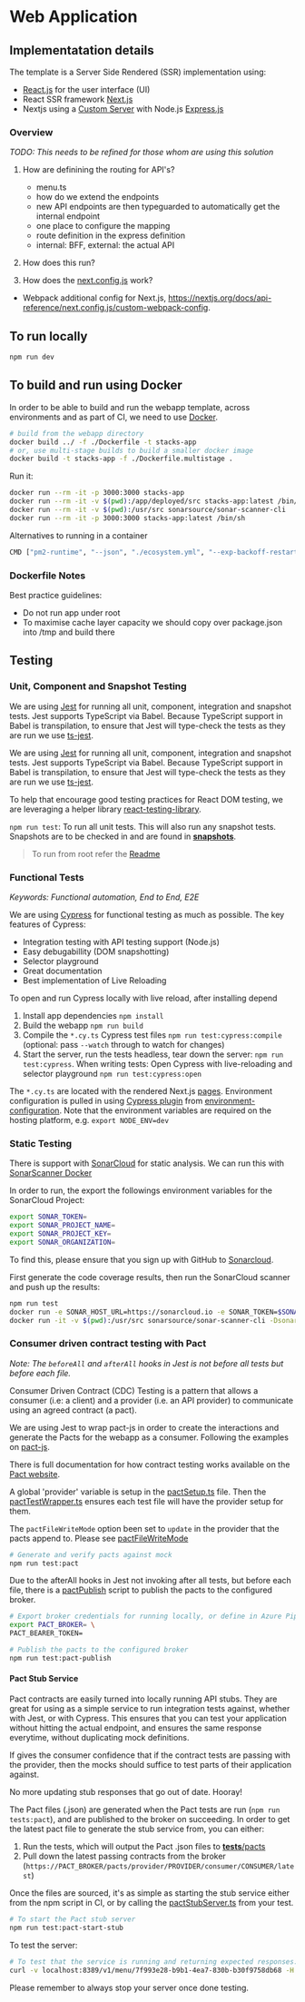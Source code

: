 # Web Application

## Implementatation details

The template is a Server Side Rendered (SSR) implementation using:
- [React.js](https://reactjs.org/) for the user interface (UI) 
- React SSR framework [Next.js](https://nextjs.org/)
- Nextjs using a [Custom Server](https://nextjs.org/docs/advanced-features/custom-server) with Node.js [Express.js](https://expressjs.com/)

### Overview
*TODO: This needs to be refined for those whom are using this solution*

1. How are definining the routing for API's? 
   - menu.ts
   - how do we extend the endpoints
   - new API endpoints are then typeguarded to automatically get the internal endpoint
   - one place to configure the mapping 
   - route definition in the express definition
   - internal: BFF, external: the actual API

2. How does this run?

3. How does the [next.config.js](/packages/template-cli/templates/src/ssr/next.config.js) work?
  - Webpack additional config for Next.js, https://nextjs.org/docs/api-reference/next.config.js/custom-webpack-config.


## To run locally

```bash
npm run dev
```

## To build and run using Docker

In order to be able to build and run the webapp template, across environments
and as part of CI, we need to use [Docker](https://docs.docker.com/install/).

```bash
# build from the webapp directory
docker build ../ -f ./Dockerfile -t stacks-app
# or, use multi-stage builds to build a smaller docker image
docker build -t stacks-app -f ./Dockerfile.multistage .
```

Run it:

```bash
docker run --rm -it -p 3000:3000 stacks-app
docker run --rm -it -v $(pwd):/app/deployed/src stacks-app:latest /bin/sh
docker run --rm -it -v $(pwd):/usr/src sonarsource/sonar-scanner-cli
docker run --rm -it -p 3000:3000 stacks-app:latest /bin/sh
```

Alternatives to running in a container

```bash
CMD ["pm2-runtime", "--json", "./ecosystem.yml", "--exp-backoff-restart-delay=500", "-a", "--update-env"]
```

### Dockerfile Notes

Best practice guidelines:
  - Do not run app under root 
  - To maximise cache layer capacity we should copy over package.json into /tmp and build there


## Testing

### Unit, Component and Snapshot Testing

We are using [Jest](https://jestjs.io/) for running all unit, component,
integration and snapshot tests. Jest supports TypeScript via Babel. Because
TypeScript support in Babel is transpilation, to ensure that Jest will
type-check the tests as they are run we use
[ts-jest](https://github.com/kulshekhar/ts-jest).

We are using [Jest](https://jestjs.io/) for running all unit, component,
integration and snapshot tests. Jest supports TypeScript via Babel. Because
TypeScript support in Babel is transpilation, to ensure that Jest will
type-check the tests as they are run we use
[ts-jest](https://github.com/kulshekhar/ts-jest).

To help that encourage good testing practices for React DOM testing, we are
leveraging a helper library [react-testing-library](https://jestjs.io/).

`npm run test`: To run all unit tests. This will also run any snapshot tests.
Snapshots are to be checked in and are found in
[**snapshots**](__tests__/__snapshots__).

> To run from root refer the [Readme](../../README.md)

### Functional Tests
_Keywords: Functional automation, End to End, E2E_

We are using [Cypress](https://docs.cypress.io/) for functional testing as much as possible. The key features of Cypress:
* Integration testing with API testing support (Node.js)
* Easy debugabillity (DOM snapshotting)
* Selector playground
* Great documentation
* Best implementation of Live Reloading

To open and run Cypress locally with live reload, after installing depend

1. Install app dependencies `npm install`
1. Build the webapp `npm run build`
1. Compile the `*.cy.ts` Cypress test files `npm run test:cypress:compile` (optional: pass `--watch` through to watch for changes)
1. Start the server, run the tests headless, tear down the server: `npm run test:cypress`. When writing tests: Open Cypress with live-reloading and selector playground `npm run test:cypress:open`

The `*.cy.ts` are located with the rendered Next.js [pages](./pages/).
Environment configuration is pulled in using [Cypress plugin](./__tests__/cypress/plugins/index.js) from [environment-configuration](./environment-configuration/index.js). Note that the environment variables are required on the hosting platform, e.g. `export NODE_ENV=dev`

### Static Testing

There is support with [SonarCloud](https://sonarcloud.io/) for static analysis.
We can run this with
[SonarScanner Docker](https://github.com/SonarSource/sonar-scanner-cli-docker)

In order to run, the export the followings environment variables for the
SonarCloud Project:

```bash
export SONAR_TOKEN=
export SONAR_PROJECT_NAME=
export SONAR_PROJECT_KEY=
export SONAR_ORGANIZATION=
```

To find this, please ensure that you sign up with GitHub to
[Sonarcloud](https://sonarcloud.io).

First generate the code coverage results, then run the SonarCloud scanner and
push up the results:

```bash
npm run test
docker run -e SONAR_HOST_URL=https://sonarcloud.io -e SONAR_TOKEN=$SONAR_TOKEN -e SONAR_PROJECT_KEY=$SONAR_PROJECT_KEY -e SONAR_PROJECT_KEY=$SONAR_PROJECT_KEY -e SONAR_ORGANIZATION=$SONAR_ORGANIZATION -e BUILD_NUMBER=1.2.3 --rm -t -v $(pwd):/usr/src sonarsource/sonar-scanner-cli
docker run -it -v $(pwd):/usr/src sonarsource/sonar-scanner-cli -Dsonar.host.url=https://sonarcloud.io -Dsonar.login=$SONAR_TOKEN -Dsonar.projectKey=$SONAR_PROJECT_KEY -e sonar.organization=$SONAR_ORGANIZATION
```

### Consumer driven contract testing with Pact

_Note: The `beforeAll` and `afterAll` hooks in Jest is not before all tests but before each file._

Consumer Driven Contract (CDC) Testing is a pattern that allows a consumer (i.e: a client) and a provider (i.e. an API provider) to communicate using an agreed contract (a pact).

We are using Jest to wrap pact-js in order to create the interactions and generate the Pacts for the webapp as a consumer. Following the examples on [pact-js](https://github.com/pact-foundation/pact-js).

There is full documentation for how contract testing works available on the [Pact website](https://docs.pact.io/how_pact_works).

A global 'provider' variable is setup in the [pactSetup.ts](./pact/pactSetup.ts) file. Then the [pactTestWrapper.ts](./pact/pactTestWrapper.ts) ensures each test file will have the provider setup for them.

The `pactFileWriteMode` option been set to `update` in the provider that the pacts append to. Please see [pactFileWriteMode](https://docs.pact.io/implementation_guides/ruby/configuration#pactfile_write_mode)

```bash
# Generate and verify pacts against mock
npm run test:pact
```

Due to the afterAll hooks in Jest not invoking after all tests, but before each file, there is a [pactPublish](./pact/pactPublish.ts) script to publish the pacts to the configured broker.

```bash
# Export broker credentials for running locally, or define in Azure Pipelines Library
export PACT_BROKER= \
PACT_BEARER_TOKEN= 
``` 

```bash
# Publish the pacts to the configured broker
npm run test:pact-publish
```

#### Pact Stub Service
Pact contracts are easily turned into locally running API stubs. They are great for using as a simple service to run integration tests against, whether with Jest, or with Cypress. This ensures that you can test your application without hitting the actual endpoint, and ensures the same response everytime, without duplicating mock definitions.

If gives the consumer confidence that if the contract tests are passing with the provider, then the mocks should suffice to test parts of their application against.

No more updating stub responses that go out of date. Hooray!

The Pact files (.json) are generated when the Pact tests are run (`npm run tests:pact`), and are published to the broker on succeeding. In order to get the latest pact file to generate the stub service from, you can either:

1. Run the tests, which will output the Pact .json files to [__tests__/pacts](./__tests__/pacts)
2. Pull down the latest passing contracts from the broker (`https://PACT_BROKER/pacts/provider/PROVIDER/consumer/CONSUMER/latest`)

Once the files are sourced, it's as simple as starting the stub service either from the npm script in CI, or by calling the [pactStubServer.ts](./pact/packStubServer.ts) from your test.

```bash
# To start the Pact stub server
npm run test:pact-start-stub
```

To test the server:

```bash
# To test that the service is running and returning expected responses:
curl -v localhost:8389/v1/menu/7f993e28-b9b1-4ea7-830b-b30f9758db68 -H "Accept: application/json"
```

Please remember to always stop your server once done testing.
